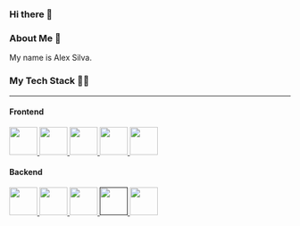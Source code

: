 ### Hi there 👋

<h3>About Me 🚀</h3>
<p>
  My name is Alex Silva.
</p>


<h3>My Tech Stack 👩‍💻</h3><hr>

<h4>Frontend</h4>
<p>
<a href='https://developer.mozilla.org/es/docs/Web/HTML' target="_blank">
<img src="https://user-images.githubusercontent.com/83987498/179363984-e50644f1-1836-48a4-9c09-43ed43405fe8.png" height="50px">
</a>
<a href="https://developer.mozilla.org/es/docs/Web/CSS" target="_blank">
<img src="https://user-images.githubusercontent.com/83987498/179363717-d9e55efc-4ab9-46a9-97dd-96ec556d8b8e.png" height="50px">
</a>
<a href="https://developer.mozilla.org/es/docs/Web/JavaScript" target="_blank">
<img src="https://user-images.githubusercontent.com/83987498/179364257-ad071e8e-3116-44fb-97a2-9956b8bbbecf.png" height="50px">
</a>
<a href="https://vuejs.org/guide/introduction.html" target="_blank">
<img src="https://user-images.githubusercontent.com/83987498/179364241-06d8f27f-1963-4706-b204-95cb107c2fd8.png" height="50px">
</a>
<a href="https://getbootstrap.com/" target="_blank">
<img src="https://user-images.githubusercontent.com/83987498/179364261-b0d17591-2a44-4366-ad9c-bd8eebb6a693.png" height="50px">
</a>
</p>

<h4>Backend</h4>
<p>
<a href='https://nodejs.org/es/' target="_blank">
<img src="https://user-images.githubusercontent.com/83987498/179364243-be7378db-637f-4090-bcec-86e475abac7b.png" height="50px">
</a>
<a href="https://laravel.com/" target="_blank">
<img src="https://user-images.githubusercontent.com/83987498/179364254-c04752b7-24e4-4c2b-b65e-83d67c7a4fac.png" height="50px">
</a>
<a href="https://www.mysql.com/" target="_blank">
<img src="https://user-images.githubusercontent.com/83987498/179364247-3cbc784f-a659-4c55-8f5d-d4f6d2deec7e.png" height="50px">
</a>
<a href="" target="_blank">
<img src="https://user-images.githubusercontent.com/83987498/179364751-1636a7d1-2f84-4d2b-a276-30b48c1bb322.png" height="50px">
</a>
<a href="https://www.mongodb.com/" target="_blank">
<img src="https://user-images.githubusercontent.com/83987498/179364251-2ed2e905-2df2-4929-986f-4b451630b334.png" height="50px">
</a>
</p> 
